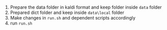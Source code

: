 1. Prepare the data folder in kaldi format and keep folder inside `data` folder
2. Prepared dict folder and keep inside `data\local` folder
3. Make changes in `run.sh` and dependent scripts accordingly
4. run `run.sh`
